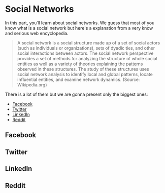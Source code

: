 # Social Networks

In this part, you'll learn about social networks. We guess that most of you know what is a social network but here's a explanation from a very know and serious web encyclopedia.

> A social network is a social structure made up of a set of social actors (such as individuals or organizations), sets of dyadic ties, and other social interactions between actors.
> The social network perspective provides a set of methods for analyzing the structure of whole social entities as well as a variety of theories explaining the patterns observed in these structures.
> The study of these structures uses social network analysis to identify local and global patterns, locate influential entities, and examine network dynamics. (Source: Wikipedia.org)

There is a lot of them but we are gonna present only the biggest ones:
* [Facebook](#Facebook)
* [Twitter](#Twitter)
* [LinkedIn](#LinkedIn)
* [Reddit](#Reddit)

## Facebook

## Twitter

## LinkedIn

## Reddit
